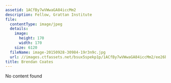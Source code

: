 ```yaml
---
assetid: 1ACfBy7wVWwaGA84iccMm2
description: Fellow, Grattan Institute
file:
  contentType: image/jpeg
  details:
    image:
      height: 170
      width: 170
    size: 6120
  fileName: image-20150928-30984-19r3n9c.jpg
  url: //images.ctfassets.net/bsux5spekp1p/1ACfBy7wVWwaGA84iccMm2/ee26b152cd158569ec6f5469891a7266/image-20150928-30984-19r3n9c.jpg
title: Brendan Coates
---
```

No content found